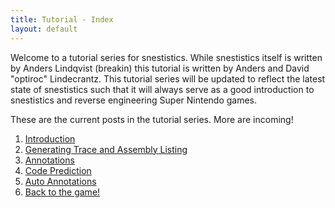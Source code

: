 ```yaml
---
title: Tutorial - Index
layout: default
---
```

Welcome to a tutorial series for snestistics. While snestistics itself is written by Anders Lindqvist (breakin) this tutorial is written by Anders and David "optiroc" Lindecrantz. This tutorial series will be updated to reflect the latest state of snestistics such that it will always serve as a good introduction to snestistics and reverse engineering Super Nintendo games.

These are the current posts in the tutorial series. More are incoming!

1. [Introduction](tutorial-intro)
2. [Generating Trace and Assembly Listing](tutorial-first-asm)
3. [Annotations](tutorial-annotations)
4. [Code Prediction](tutorial-predict)
5. [Auto Annotations](tutorial-auto)
6. [Back to the game!](tutorial-re1)
